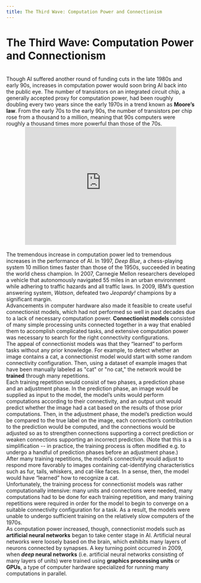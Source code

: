 ```yaml
---
title: The Third Wave꞉ Computation Power and Connectionism
---
```


# The Third Wave꞉ Computation Power and Connectionism

<br>
Though AI suffered another round of funding cuts in the late 1980s and early 90s, increases in computation power would soon bring AI back into the public eye. The number of transistors on an integrated circuit chip, a generally accepted proxy for computation power, had been roughly doubling every two years since the early 1970s in a trend known as <b>Moore’s law</b>. From the early 70s to the early 90s, the number of transistors per chip rose from a thousand to a million, meaning that 90s computers were roughly a thousand times more powerful than those of the 70s.

<br>
<center>
  <iframe width="80%" height="315" src="https://www.youtube.com/embed/aWLBmapcJRU" frameborder="0" allow="accelerometer; autoplay; encrypted-media; gyroscope; picture-in-picture" allowfullscreen></iframe>
</center>

<br>
The tremendous increase in computation power led to tremendous increases in the performance of AI. In 1997, <i>Deep Blue</i>, a chess-playing system 10 million times faster than those of the 1950s, succeeded in beating the world chess champion. In 2007, Carnegie Mellon researchers developed a vehicle that autonomously navigated 55 miles in an urban environment while adhering to traffic hazards and all traffic laws. In 2009, IBM’s question answering system, <i>Watson</i>, defeated two <i>Jeopardy!</i> champions by a significant margin.

<br>
Advancements in computer hardware also made it feasible to create useful connectionist models, which had not performed so well in past decades due to a lack of necessary computation power. <b>Connectionist models</b> consisted of many simple processing units connected together in a way that enabled them to accomplish complicated tasks, and extensive computation power was necessary to search for the right connectivity configurations.

<br>
The appeal of connectionist models was that they “learned” to perform tasks without any prior knowledge. For example, to detect whether an image contains a cat, a connectionist model would start with some random connectivity configuration. Then, using a dataset of example images that have been manually labeled as "cat" or "no cat," the network would be <b>trained</b> through many repetitions. 

<br>
Each training repetition would consist of two phases, a prediction phase and an adjustment phase. In the prediction phase, an image would be supplied as input to the model, the model’s units would perform computations according to their connectivity, and an output unit would predict whether the image had a cat based on the results of those prior computations. Then, in the adjustment phase, the model’s prediction would be compared to the true label on the image, each connection’s contribution to the prediction would be computed, and the connections would be adjusted so as to strengthen connections supporting a correct prediction or weaken connections supporting an incorrect prediction. (Note that this is a simplification -- in practice, the training process is often modified e.g. to undergo a handful of prediction phases before an adjustment phase.)

<br>
After many training repetitions, the model’s connectivity would adjust to respond more favorably to images containing cat-identifying characteristics such as fur, tails, whiskers, and cat-like faces. In a sense, then, the model would have “learned” how to recognize a cat.

<br>
Unfortunately, the training process for connectionist models was rather computationally intensive: many units and connections were needed, many computations had to be done for each training repetition, and many training repetitions were required in order for the model to begin to converge on a suitable connectivity configuration for a task. As a result, the models were unable to undergo sufficient training on the relatively slow computers of the 1970s.

<br>
As computation power increased, though, connectionist models such as <b>artificial neural networks</b> began to take center stage in AI. Artificial neural networks were loosely based on the brain, which exhibits many layers of neurons connected by synapses. A key turning point occurred in 2009, when <b><i>deep</i> neural networks</b> (i.e. artificial neural networks consisting of many layers of units) were trained using <b>graphics processing units</b> or <b>GPUs</b>, a type of computer hardware specialized for running many computations in parallel.
